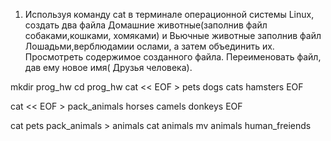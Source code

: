 1. Используя команду cat в терминале операционной системы Linux, создать два файла Домашние животные(заполнив файл собаками,кошками, хомяками) и Вьючные животные заполнив файл Лошадьми,верблюдамии ослами, а затем объединить их. Просмотреть содержимое созданного файла. Переименовать файл, дав ему новое имя( Друзья человека).

mkdir prog_hw
cd prog_hw
cat << EOF > pets
dogs
cats
hamsters
EOF

cat << EOF > pack_animals
horses
camels
donkeys
EOF

cat pets pack_animals > animals
cat animals
mv animals human_freiends

